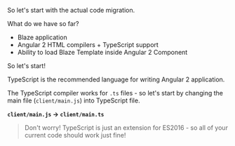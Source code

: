 So let's start with the actual code migration.

What do we have so far?

- Blaze application
- Angular 2 HTML compilers + TypeScript support
- Ability to load Blaze Template inside Angular 2 Component

So let's start!

TypeScript is the recommended language for writing Angular 2 application.

The TypeScript compiler works for `.ts` files - so let's start by changing the main file (`client/main.js`) into TypeScript file.

**`client/main.js` -> `client/main.ts`**


> Don't worry! TypeScript is just an extension for ES2016 - so all of your current code should work just fine!
